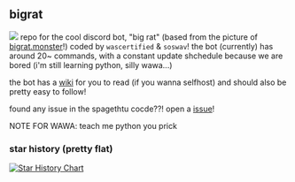 ## bigrat
![](https://bigrat.monster/media/bigrat.jpg)
repo for the cool discord bot, "big rat" (based from the picture of [bigrat.monster](https://bigrat.monster)!) coded by `wascertified` & `soswav`!
the bot (currently) has around 20~ commands, with a constant update shchedule because we are bored (i'm still learning python, silly wawa...)

the bot has a [wiki](https://github.com/soswav/bigrat/wiki) for you to read (if you wanna selfhost) and should also be pretty easy to follow!

found any issue in the spagethtu cocde??! open a [issue](https://github.com/soswav/bigrat/issues)!

NOTE FOR WAWA: teach me python you prick

### star history (pretty flat)
[![Star History Chart](https://api.star-history.com/svg?repos=soswav/bigrat&type=Date)](https://star-history.com/#soswav/bigrat&Date)
